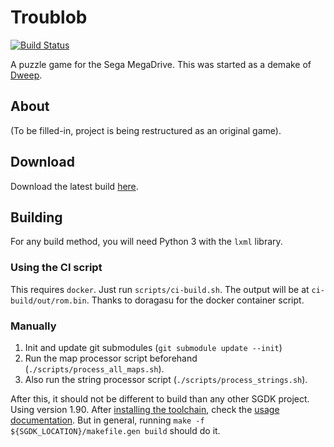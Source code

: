 # Troublob

[![Build Status](https://jenkins.camargo.eng.br/buildStatus/icon?job=troublob)](https://jenkins.camargo.eng.br/job/troublob/)

A puzzle game for the Sega MegaDrive.
This was started as a demake of [Dweep](https://en.wikipedia.org/wiki/Dweep).

<!--![Screenshot of the game](./doc/screenshot.png "Game screenshot")-->

## About

(To be filled-in, project is being restructured as an original game).

<!--ENGBR_SECTION
## Try it Out

You can try the latest build, with debug enabled, running in an emulator in your browser.

Mouse support is enabled, and mouse will be captured on first init. Click to start.

**Controls:**
 + Arrow keys: move cursor
 + A: click with cursor (A button)
 + Z: previous tool (B button)
 + X: next tool (C button)
 + Enter: pause, menu, start (Start button)
 + F1: open RetroArch menu


```{nostalgistjs}
    :rom_url: "https://jenkins.camargo.eng.br/job/troublob/lastSuccessfulBuild/artifact/ci-build/out/Troublob_(latest).bin"
    :core_id: genesis_plus_gx
    {
        "nostalgist_options": {
            "retroarchConfig": {
                "video_smooth": true,
                "input_auto_mouse_grab": true
            }
        },
        "before_launch_preamble": "let efs = nostalgist.getEmscriptenFS(); efs.mkdirTree('/home/web_user/retroarch/userdata/config/remaps/Genesis Plus GX'); efs.writeFile('/home/web_user/retroarch/userdata/config/remaps/Genesis Plus GX/Dweep_Genesis_(latest).rmp',  'input_libretro_device_p1 = \"1\"\\ninput_libretro_device_p2 = \"2\"');"
    }
```
ENGBR_SECTION-->

## Download

Download the latest build [here](https://jenkins.camargo.eng.br/job/troublob/lastSuccessfulBuild/artifact/ci-build/out/Troublob_(latest).bin).


## Building

For any build method, you will need Python 3 with the `lxml` library.

### Using the CI script

This requires `docker`.
Just run `scripts/ci-build.sh`.
The output will be at `ci-build/out/rom.bin`.
Thanks to doragasu for the docker container script.

### Manually

1. Init and update git submodules (`git submodule update --init`)
2. Run the map processor script beforehand (`./scripts/process_all_maps.sh`).
3. Also run the string processor script (`./scripts/process_strings.sh`).

After this, it should not be different to build than any other SGDK project. Using version 1.90.
After [installing the toolchain](https://github.com/Stephane-D/SGDK/wiki/SGDK-Installation),
check the [usage documentation](https://github.com/Stephane-D/SGDK/wiki/SGDK-Usage).
But in general, running `make -f ${SGDK_LOCATION}/makefile.gen build` should do it.



